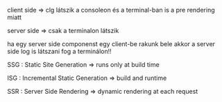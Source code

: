 client side => clg látszik a consoleon és a terminal-ban is a pre rendering miatt

server side => csak a terminalon látszik

ha egy server side componenst egy client-be rakunk bele akkor a server side log is látszani fog a terminálon!!

SSG : Static Site Generation => runs only at build time

ISG : Incremental Static Generation => build and runtime

SSR : Server Side Rendering => dynamic rendering at each request
